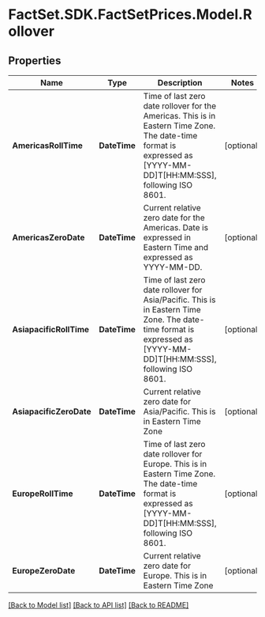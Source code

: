 # FactSet.SDK.FactSetPrices.Model.Rollover

## Properties

Name | Type | Description | Notes
------------ | ------------- | ------------- | -------------
**AmericasRollTime** | **DateTime** | Time of last zero date rollover for the Americas. This is in Eastern Time Zone. The date-time format is expressed as [YYYY-MM-DD]T[HH:MM:SSS], following ISO 8601. | [optional] 
**AmericasZeroDate** | **DateTime** | Current relative zero date for the Americas. Date is expressed in Eastern Time and expressed as YYYY-MM-DD. | [optional] 
**AsiapacificRollTime** | **DateTime** | Time of last zero date rollover for Asia/Pacific. This is in Eastern Time Zone. The date-time format is expressed as [YYYY-MM-DD]T[HH:MM:SSS], following ISO 8601. | [optional] 
**AsiapacificZeroDate** | **DateTime** | Current relative zero date for Asia/Pacific. This is in Eastern Time Zone | [optional] 
**EuropeRollTime** | **DateTime** | Time of last zero date rollover for Europe. This is in Eastern Time Zone. The date-time format is expressed as [YYYY-MM-DD]T[HH:MM:SSS], following ISO 8601. | [optional] 
**EuropeZeroDate** | **DateTime** | Current relative zero date for Europe. This is in Eastern Time Zone | [optional] 

[[Back to Model list]](../README.md#documentation-for-models) [[Back to API list]](../README.md#documentation-for-api-endpoints) [[Back to README]](../README.md)

